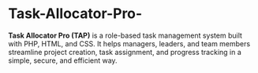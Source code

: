 # Task-Allocator-Pro-
**Task Allocator Pro (TAP)** is a role-based task management system built with PHP, HTML, and CSS. It helps managers, leaders, and team members streamline project creation, task assignment, and progress tracking in a simple, secure, and efficient way.
